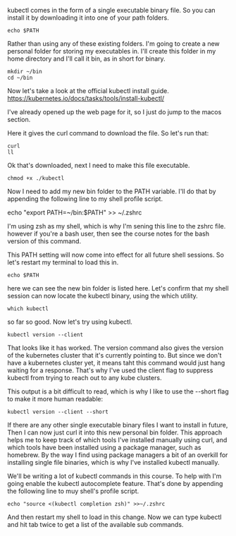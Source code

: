 kubectl comes in the form of a single executable binary file. So you can install it by downloading it into one of your path folders.

```
echo $PATH
```

Rather than using any of these existing folders. I'm going to create a new personal folder for storing my executables in. I'll create this folder in my home directory and I'll call it bin, as in short for binary.

```
mkdir ~/bin
cd ~/bin
```


Now let's take a look at the official kubectl install guide.
https://kubernetes.io/docs/tasks/tools/install-kubectl/

I've already opened up the web page for it, so I just do jump to the macos section.


Here it gives the curl command to download the file. So let's run that:

```
curl
ll
```

Ok that's downloaded, next I need to make this file executable.



```
chmod +x ./kubectl
```

Now I need to add my new bin folder to the PATH variable. I'll do that by appending the following line to my shell profile script.

echo "export PATH=~/bin:$PATH" >> ~/.zshrc


I'm using zsh as my shell, which is why I'm sening this line to the zshrc file. however if you're a bash user, then see the course notes for the bash version of this command.

This PATH setting will now come into effect for all future shell sessions. So let's restart my terminal to load this in.

```
echo $PATH
```

here we can see the new bin folder is listed here. Let's confirm that my shell session can now locate the kubectl binary, using the which utility.

```
which kubectl
```

so far so good. Now let's try using kubectl.

```
kubectl version --client
```

That looks like it has worked. The version command also gives the version of the kubernetes cluster that it's currently pointing to. But since we don't have a kubernetes cluster yet, it means taht this command would just hang waiting for a response.  That's why I've used the client flag to suppress kubectl from trying to reach out to any kube clusters.


This output is a bit difficult to read, which is why I like to use the  --short flag to make it more human readable:


```
kubectl version --client --short
```

If there are any other single executable binary files I want to install in future, Then I can now just curl it into this new personal bin folder. This approach helps me to keep track of which tools I've installed manually using curl, and which tools have been installed using a package manager, such as homebrew. By the way I find using package managers a bit of an overkill for installing single file binaries, which is why I've installed kubectl manually.



We'll be writing a lot of kubectl commands in this course. To help with I'm going enable the kubectl autocomplete feature. That's done by appending the following line to muy shell's profile script.

```
echo "source <(kubectl completion zsh)" >>~/.zshrc
```

And then restart my shell to load in this change. Now we can type kubectl and hit tab twice to get a list of the available sub commands.